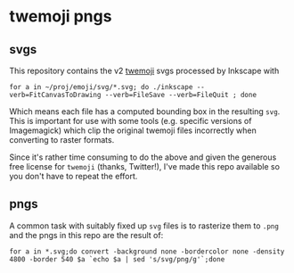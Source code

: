 # twemoji pngs

## svgs

This repository contains the v2 [twemoji](https://github.com/twitter/twemoji) svgs processed by Inkscape with
```
for a in ~/proj/emoji/svg/*.svg; do ./inkscape --verb=FitCanvasToDrawing --verb=FileSave --verb=FileQuit ; done
```

Which means each file has a computed bounding box in the resulting `svg`. This is important for use with some tools (e.g. specific versions of Imagemagick) which clip the original twemoji files incorrectly when converting to raster formats.

Since it's rather time consuming to do the above and given the generous free license for `twemoji` (thanks, Twitter!), I've made this repo available so you don't have to repeat the effort.

## pngs

A common task with suitably fixed up `svg` files is to rasterize them to `.png` and the pngs in this repo are the result of:

```
for a in *.svg;do convert -background none -bordercolor none -density 4800 -border 540 $a `echo $a | sed 's/svg/png/g'`;done
```
